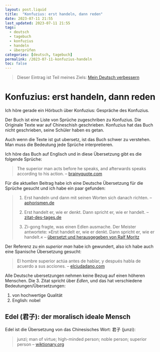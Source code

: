 ```yaml
---
layout: post.liquid
title:  "Konfuzius: erst handeln, dann reden"
date: 2023-07-11 21:55
last_updated: 2023-07-11 21:55
tags:
  - deutsch
  - tagebuch
  - konfuzius
  - handeln
  - überprüfen
categories: [deutsch, tagebuch]
permalink: /2023-07-11-konfuzius-handeln
toc: false
---
```


> Dieser Eintrag ist Teil meines Ziels: [Mein Deutsch verbessern](/now)


# Konfuzius: erst handeln, dann reden

Ich höre gerade ein Hörbuch über Konfuzius: Gespräche des
Konfuzius.

Der Buch ist eine Liste von Sprüche zugeschriben zu Konfuzius. Die
Originale Texte war auf Chineschish geschrieben. Konfuzius hat das
Buch nicht geschrieben, seine Schüler haben es getan.

Auch wenn die Texte ist gut ubersetz, ist das Buch schwer zu
verstehen. Man muss  die Bedeutung jede Sprüche interpretieren.

Ich höre das Buch auf Englisch und in diese Übersetzung gibt es
die folgende Sprüche: 

> The superior man acts before he speaks, and afterwards speaks
> according to his action.
> &#x2013; [brainyquote.com](https://www.brainyquote.com/quotes/confucius_385565) 

Für die aktuellen Beitrag habe ich eine Deutsche Übersetzung für die
Sprüche gesucht und ich habe ein paar gefunden:

> 1.  Erst handeln und dann mit seinen Worten sich danach richten. 
>     &#x2013; [aphorismen.de](https://www.aphorismen.de/zitat/4075)
> 
> 2.  Erst handelt er, wie er denkt. Dann spricht er, wie er handelt.
>     &#x2013; [zitat-des-tages.de](https://www.zitat-des-tages.de/zitate/erst-handelt-er-wie-er-denkt-dann-spricht-er-wie-er-handelt-konfuzius)
> 
> 3.  Zi-gong fragte, was einen Edlen ausmache.
>     Der Meister antwortete: »Erst handelt er, wie er
>     denkt. Dann spricht er, wie er handelt.«
>     &#x2013; [übersetzt und herausgegeben von Ralf Moritz](https://www.reclam.de/data/media/978-3-15-011110-9.pdf)

Der Referenz zu ein *superior man* habe ich gewundert, also ich habe
auch eine Spanische Übersetzung gesucht:

> El hombre superior actúa antes de hablar, y después habla de acuerdo
> a sus acciones. &#x2013; [elciudadano.com](https://www.elciudadano.com/educacion/quien-fue-confucio-conocelo-por-su-pensamiento/09/28/)

Alle Deutsche ubersetzungen nehmen keine Bezug auf einen höheren
Menschen. Die 3. Zitat spricht über *Edlen*, und das hat
verschiedene Bedeutungen/Übersetzungen:

1.  von hochwertige Qualität
2.  English: nobel


## Edel (君子): der moralisch ideale Mensch

Edel ist die Übersetzung von das Chinesisches Wort: 君子 (junzi):

> junzi; man of virtue; high-minded person; noble person; superior
> person
> &#x2013; [wiktionary.org](https://en.wiktionary.org/wiki/%E5%90%9B%E5%AD%90)

